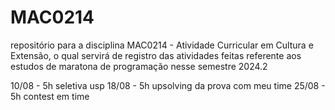 # MAC0214
repositório para a disciplina MAC0214 - Atividade Curricular em Cultura e Extensão, o qual servirá de registro das atividades feitas referente aos estudos de maratona de programação nesse semestre 2024.2

10/08 - 5h seletiva usp 
18/08 - 5h upsolving da prova com meu time
25/08 - 5h contest em time
